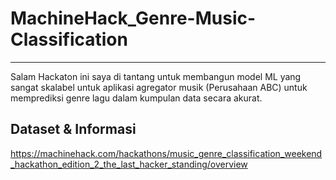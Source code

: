 # MachineHack_Genre-Music-Classification
<hr>

Salam Hackaton ini saya di tantang untuk membangun model ML yang sangat skalabel untuk aplikasi agregator musik (Perusahaan ABC) untuk memprediksi genre lagu dalam kumpulan data secara akurat.

## Dataset & Informasi 
https://machinehack.com/hackathons/music_genre_classification_weekend_hackathon_edition_2_the_last_hacker_standing/overview

